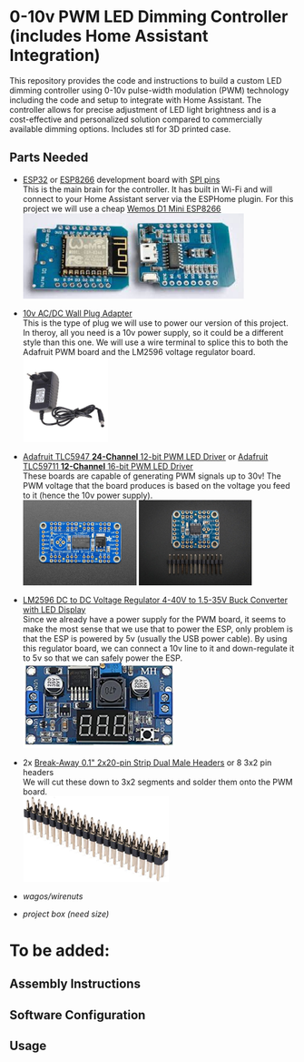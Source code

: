 # 0-10v PWM LED Dimming Controller (includes Home Assistant Integration)

This repository provides the code and instructions to build a custom LED dimming controller using 0-10v pulse-width modulation (PWM) technology including the code and setup to integrate with Home Assistant. The controller allows for precise adjustment of LED light brightness and is a cost-effective and personalized solution compared to commercially available dimming options.  Includes stl for 3D printed case.

## Parts Needed
- [ESP32](https://www.google.com/search?q=ESP32+development+boards) or [ESP8266](https://www.google.com/search?q=ESP8266+development+boards) development board with [SPI pins](https://www.google.com/search?q=spi+pins)  
This is the main brain for the controller. It has built in Wi-Fi and will connect to your Home Assistant server via the ESPHome plugin.  For this project we will use a cheap [Wemos D1 Mini ESP8266](https://www.google.com/search?q=wemos+mini+d1)  
    <img src="/images/esp8266%20wemos%20d1%20mini.jpg" height="150">

- [10v AC/DC Wall Plug Adapter](https://www.digikey.ca/en/products/detail/globtek-inc/WR9HU1800LCP-F-R6B/10187591)  
This is the type of plug we will use to power our version of this project.  In theroy, all you need is a 10v power supply, so it could be a different style than this one.  We will use a wire terminal to splice this to both the Adafruit PWM board and the LM2596 voltage regulator board.  
    <img src="/images/10v%20AC-DC%20Wall%20Plug%20Adapter.jpg" height="150">

- [Adafruit TLC5947 **24-Channel** 12-bit PWM LED Driver](https://www.adafruit.com/product/1429)
or [Adafruit TLC59711 **12-Channel** 16-bit PWM LED Driver](https://www.adafruit.com/product/3995)  
These boards are capable of generating PWM signals up to 30v! The PWM voltage that the board produces is based on the voltage you feed to it (hence the 10v power supply).  
    <img src="/images/Adafruit%2024%20channel%20PWM%20LED%20driver.jpg" height="150"> <img src="/images/Adafruit%2012%20channel%20PWM%20LED%20driver.jpg" height="150">

- [LM2596 DC to DC Voltage Regulator 4-40V to 1.5-35V Buck Converter with LED Display](https://www.google.com/search?q=LM2596+DC+to+DC+Voltage+Regulator+4-40V+to+1.5-35V+Buck+Converter+with+LED+Display)  
Since we already have a power supply for the PWM board, it seems to make the most sense that we use that to power the ESP, only problem is that the ESP is powered by 5v (usually the USB power cable).  By using this regulator board, we can connect a 10v line to it and down-regulate it to 5v so that we can safely power the ESP.  
    <img src="/images/LM2596-DC-to-DC-Voltage-Regulator.png" height="150">

- 2x [Break-Away 0.1" 2x20-pin Strip Dual Male Headers](https://www.google.com/search?q=Break-Away+0.1%22+2x20-pin+Strip+Dual+Male+Header) or 8 3x2 pin headers  
We will cut these down to 3x2 segments and solder them onto the PWM board.  
    <img src="/images/Break-Away%200.1-inch%202x20-pin%20Strip%20Dual%20Male%20Header.jpg" height="150">


- _wagos/wirenuts_
- _project box (need size)_

# To be added:
## Assembly Instructions
## Software Configuration
## Usage
